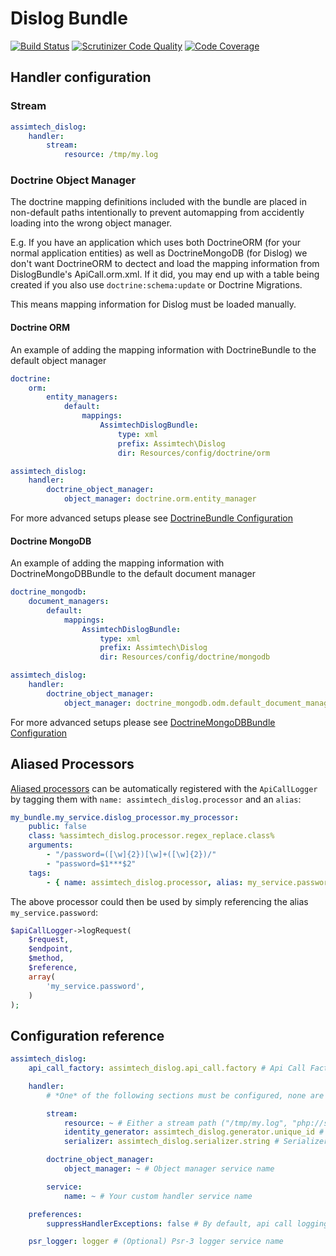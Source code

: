# Dislog Bundle

[![Build Status](https://travis-ci.org/assimtech/dislog-bundle.svg?branch=master)](https://travis-ci.org/assimtech/dislog-bundle)
[![Scrutinizer Code Quality](https://scrutinizer-ci.com/g/assimtech/dislog-bundle/badges/quality-score.png?b=master)](https://scrutinizer-ci.com/g/assimtech/dislog-bundle/?branch=master)
[![Code Coverage](https://scrutinizer-ci.com/g/assimtech/dislog-bundle/badges/coverage.png?b=master)](https://scrutinizer-ci.com/g/assimtech/dislog-bundle/?branch=master)


## Handler configuration

### Stream

```yaml
assimtech_dislog:
    handler:
        stream:
            resource: /tmp/my.log
```


### Doctrine Object Manager

The doctrine mapping definitions included with the bundle are placed in non-default paths intentionally to prevent automapping from accidently loading into the wrong object manager.

E.g. If you have an application which uses both DoctrineORM (for your normal application entities) as well as DoctrineMongoDB (for Dislog) we don't want DoctrineORM to dectect and load the mapping information from DislogBundle's ApiCall.orm.xml. If it did, you may end up with a table being created if you also use `doctrine:schema:update` or Doctrine Migrations.

This means mapping information for Dislog must be loaded manually.

#### Doctrine ORM

An example of adding the mapping information with DoctrineBundle to the default object manager
```yaml
doctrine:
    orm:
        entity_managers:
            default:
                mappings:
                    AssimtechDislogBundle:
                        type: xml
                        prefix: Assimtech\Dislog
                        dir: Resources/config/doctrine/orm

assimtech_dislog:
    handler:
        doctrine_object_manager:
            object_manager: doctrine.orm.entity_manager
```

For more advanced setups please see [DoctrineBundle Configuration](http://symfony.com/doc/master/bundles/DoctrineBundle/configuration.html)


#### Doctrine MongoDB

An example of adding the mapping information with DoctrineMongoDBBundle to the default document manager
```yaml
doctrine_mongodb:
    document_managers:
        default:
            mappings:
                AssimtechDislogBundle:
                    type: xml
                    prefix: Assimtech\Dislog
                    dir: Resources/config/doctrine/mongodb

assimtech_dislog:
    handler:
        doctrine_object_manager:
            object_manager: doctrine_mongodb.odm.default_document_manager
```

For more advanced setups please see [DoctrineMongoDBBundle Configuration](http://symfony.com/doc/current/bundles/DoctrineMongoDBBundle/config.html)


## Aliased Processors

[Aliased processors](https://github.com/assimtech/dislog/blob/master/README.md#aliasing-processors) can be automatically
registered with the `ApiCallLogger` by tagging them with `name: assimtech_dislog.processor` and an `alias`:

```yaml
my_bundle.my_service.dislog_processor.my_processor:
    public: false
    class: %assimtech_dislog.processor.regex_replace.class%
    arguments:
        - "/password=([\w]{2})[\w]+([\w]{2})/"
        - "password=$1***$2"
    tags:
        - { name: assimtech_dislog.processor, alias: my_service.password }
```

The above processor could then be used by simply referencing the alias `my_service.password`:

```php
$apiCallLogger->logRequest(
    $request,
    $endpoint,
    $method,
    $reference,
    array(
        'my_service.password',
    )
);
```


## Configuration reference

```yaml
assimtech_dislog:
    api_call_factory: assimtech_dislog.api_call.factory # Api Call Factory service name

    handler:
        # *One* of the following sections must be configured, none are enable by default

        stream:
            resource: ~ # Either a stream path ("/tmp/my.log", "php://stdout") or a stream resource (see fopen)
            identity_generator: assimtech_dislog.generator.unique_id # Identity Generator service name
            serializer: assimtech_dislog.serializer.string # Serializer service name

        doctrine_object_manager:
            object_manager: ~ # Object manager service name

        service:
            name: ~ # Your custom handler service name

    preferences:
        suppressHandlerExceptions: false # By default, api call logging exceptions are suppressed (they still get emitted as warnings to the psr_logger if any)

    psr_logger: logger # (Optional) Psr-3 logger service name
```

